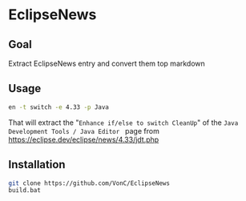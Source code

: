 # EclipseNews

## Goal

Extract EclipseNews entry and convert them top markdown

## Usage

```bash
en -t switch -e 4.33 -p Java
```

That will extract the "`Enhance if/else to switch CleanUp`" of the `Java Development Tools / Java Editor ` page from https://eclipse.dev/eclipse/news/4.33/jdt.php

## Installation

```bash
git clone https://github.com/VonC/EclipseNews 
build.bat
```